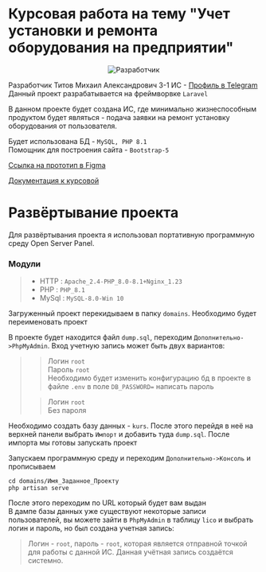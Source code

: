 # Курсовая работа на тему "Учет установки и ремонта оборудования на предприятии"
<div align="center"> <img src="https://sun9-77.userapi.com/impg/yd66QTPBTFUduniiee7CYXOZysjpl76Lv-IbPA/xdkPGhjQ8Zs.jpg?size=139x186&quality=96&sign=e6b214a95a49f897c66e2de3144619d2&type=album)" alt="Разработчик"> </div>

Разработчик Титов Михаил Александрович 3-1 ИС - [Профиль в Telegram](https://t.me/MischanyaTop)\
Данный проект разрабатывается на фреймворвке ``Laravel``

В данном проекте будет создана ИС, где минимально жизнеспособным продуктом будет являться - подача заявки на ремонт установку оборудования от пользователя.

Будет использована БД - ``MySQL, PHP 8.1``\
Помощник для построения сайта - ``Bootstrap-5``

[Ссылка на прототип в Figma](https://www.figma.com/file/Fk5XfqfMOL6FPdxhvlvqdH/Курсовая?node-id=61-550&t=lxBSk6IaWgA3AsPT-0)

[Документация к курсовой](https://drive.google.com/drive/u/0/folders/12gSdU4P4hF2d1JgcGTIkLqS3hj5nS-NQ)

# Развёртывание проекта

Для развёртывания проекта я использовал портативную программную среду Open Server Panel.
<h3>Модули </h3>

> - HTTP : ``Apache_2.4-PHP_8.0-8.1+Nginx_1.23``
> - PHP : ``PHP_8.1``
> - MySql : ``MySQL-8.0-Win 10``

Загруженный проект перекидываем в папку ``domains``. Необходимо будет переименовать проект

В проекте будет находится файл ``dump.sql``, переходим ``Дополнительно->PhpMyAdmin``. Вход учетную запись может быть двух вариантов:
>> Логин ``root``  
> Пароль ``root``\
> Необходимо будет изменить конфигурацию бд в проекте в файле ``.env`` в поле ``DB_PASSWORD=`` написать пароль
>
>>Логин ``root``  
> Без пароля

Необходимо создать базу данных - ``kurs``. После этого перейдя в неё на верхней панели выбрать ``Импорт`` и добавить туда ``dump.sql``. После импорта мы готовы запускать проект 

Запускаем программную среду и переходим ``Дополнительно->Консоль`` и прописываем
```composer log
cd domains/Имя_Заданное_Проекту
php artisan serve
```
После этого переходим по URL который будет вам выдан\
В дампе базы данных уже существуют некоторые записи пользователей, вы можете зайти в `PhpMyAdmin` в таблицу `lico` и выбрать логин и пароль, но был создана учетная запись:
>Логин - `root`, пароль - `root`, которая является отправной точкой для работы с данной ИС. Данная учётная запись создаётся системно.  
